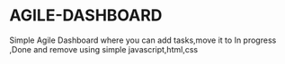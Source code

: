 # AGILE-DASHBOARD
Simple Agile Dashboard where you can add tasks,move it to In progress ,Done and remove using simple javascript,html,css
